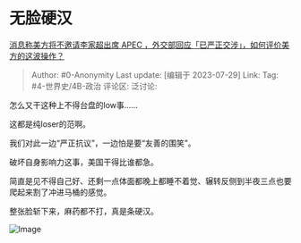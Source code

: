 # 无脸硬汉
[消息称美方将不邀请李家超出席 APEC ，外交部回应「已严正交涉」，如何评价美方的这波操作？](https://www.zhihu.com/question/614509852/answer/3140195272)

> Author: #0-Anonymity
> Last update: [编辑于 2023-07-29]
> Link:
> Tag: #4-世界史/4B-政治 
> 评论区:
> 泛讨论:

怎么又干这种上不得台盘的low事……

这都是纯loser的范啊。

我们对此一边“严正抗议”，一边怕是要“友善的围笑”。

破坏自身影响力这事，美国干得比谁都急。

简直是见不得自己好、还剩一点体面都晚上都睡不着觉、辗转反侧到半夜三点也要爬起来割了冲进马桶的感觉。

整张脸斩下来，麻药都不打，真是条硬汉。

![Image](https://picx.zhimg.com/50/v2-dac4c80ef296c984319a9613a53b55a9_720w.jpg?source=1940ef5c)
